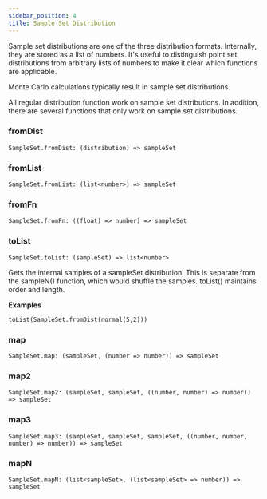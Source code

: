 ```yaml
---
sidebar_position: 4
title: Sample Set Distribution
---
```


Sample set distributions are one of the three distribution formats. Internally, they are stored as a list of numbers. It's useful to distinguish point set distributions from arbitrary lists of numbers to make it clear which functions are applicable.

Monte Carlo calculations typically result in sample set distributions.

All regular distribution function work on sample set distributions. In addition, there are several functions that only work on sample set distributions.

### fromDist

```
SampleSet.fromDist: (distribution) => sampleSet
```

### fromList

```
SampleSet.fromList: (list<number>) => sampleSet
```

### fromFn

```
SampleSet.fromFn: ((float) => number) => sampleSet
```

### toList

```
SampleSet.toList: (sampleSet) => list<number>
```

Gets the internal samples of a sampleSet distribution. This is separate from the sampleN() function, which would shuffle the samples. toList() maintains order and length.

**Examples**

```
toList(SampleSet.fromDist(normal(5,2)))
```

### map

```
SampleSet.map: (sampleSet, (number => number)) => sampleSet
```

### map2

```
SampleSet.map2: (sampleSet, sampleSet, ((number, number) => number)) => sampleSet
```

### map3

```
SampleSet.map3: (sampleSet, sampleSet, sampleSet, ((number, number, number) => number)) => sampleSet
```

### mapN

```
SampleSet.mapN: (list<sampleSet>, (list<sampleSet> => number)) => sampleSet
```

